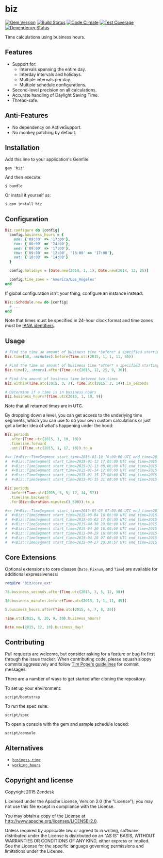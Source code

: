 # biz
[![Gem Version](https://badge.fury.io/rb/biz.svg)](http://badge.fury.io/rb/biz)
[![Build Status](https://travis-ci.org/zendesk/biz.svg)](https://travis-ci.org/zendesk/biz.svg?branch=master)
[![Code Climate](https://codeclimate.com/github/zendesk/biz/badges/gpa.svg)](https://codeclimate.com/github/zendesk/biz)
[![Test Coverage](https://codeclimate.com/github/zendesk/biz/badges/coverage.svg)](https://codeclimate.com/github/zendesk/biz)
[![Dependency Status](https://gemnasium.com/zendesk/biz.svg)](https://gemnasium.com/zendesk/biz)

Time calculations using business hours.

## Features

* Support for:
  - Intervals spanning the entire day.
  - Interday intervals and holidays.
  - Multiple intervals per day.
  - Multiple schedule configurations.
* Second-level precision on all calculations.
* Accurate handling of Daylight Saving Time.
* Thread-safe.

## Anti-Features

* No dependency on ActiveSupport.
* No monkey patching by default.

## Installation

Add this line to your application's Gemfile:

    gem 'biz'

And then execute:

    $ bundle

Or install it yourself as:

    $ gem install biz

## Configuration

```ruby
Biz.configure do |config|
  config.business_hours = {
    mon: {'09:00' => '17:00'},
    tue: {'00:00' => '24:00'},
    wed: {'09:00' => '17:00'},
    thu: {'09:00' => '12:00', '13:00' => '17:00'},
    sat: {'10:00' => '14:00'}
  }

  config.holidays = [Date.new(2014, 1, 1), Date.new(2014, 12, 25)]

  config.time_zone = 'America/Los_Angeles'
end
```

If global configuration isn't your thing, configure an instance instead:

```ruby
Biz::Schedule.new do |config|
  # ...
end
```

Note that times must be specified in 24-hour clock format and time zones
must be [IANA identifiers](http://en.wikipedia.org/wiki/List_of_tz_database_time_zones).

## Usage

```ruby
# Find the time an amount of business time *before* a specified starting time
Biz.time(30, :minutes).before(Time.utc(2015, 1, 1, 11, 45))

# Find the time an amount of business time *after* a specified starting time
Biz.time(2, :hours).after(Time.utc(2015, 12, 25, 9, 30))

# Find the amount of business time between two times
Biz.within(Time.utc(2015, 3, 7), Time.utc(2015, 3, 14)).in_seconds

# Determine if a time is in business hours
Biz.business_hours?(Time.utc(2015, 1, 10, 9))
```

Note that all returned times are in UTC.

By dropping down a level, you can get access to the underlying time segments,
which you can use to do your own custom calculations or just get a better idea
of what's happening under the hood:

```ruby
Biz.periods
  .after(Time.utc(2015, 1, 10, 10))
  .timeline.forward
  .until(Time.utc(2015, 1, 17, 10)).to_a

#=> [#<Biz::TimeSegment start_time=2015-01-10 18:00:00 UTC end_time=2015-01-10 22:00:00 UTC>,
#  #<Biz::TimeSegment start_time=2015-01-12 17:00:00 UTC end_time=2015-01-13 01:00:00 UTC>,
#  #<Biz::TimeSegment start_time=2015-01-13 08:00:00 UTC end_time=2015-01-14 08:00:00 UTC>,
#  #<Biz::TimeSegment start_time=2015-01-14 17:00:00 UTC end_time=2015-01-15 01:00:00 UTC>,
#  #<Biz::TimeSegment start_time=2015-01-15 17:00:00 UTC end_time=2015-01-15 20:00:00 UTC>,
#  #<Biz::TimeSegment start_time=2015-01-15 21:00:00 UTC end_time=2015-01-16 01:00:00 UTC>]

Biz.periods
  .before(Time.utc(2015, 5, 5, 12, 34, 57))
  .timeline.backward
  .for(Biz::Duration.minutes(3_598)).to_a

#=> [#<Biz::TimeSegment start_time=2015-05-05 07:00:00 UTC end_time=2015-05-05 12:34:57 UTC>,
#  #<Biz::TimeSegment start_time=2015-05-04 16:00:00 UTC end_time=2015-05-05 00:00:00 UTC>,
#  #<Biz::TimeSegment start_time=2015-05-02 17:00:00 UTC end_time=2015-05-02 21:00:00 UTC>,
#  #<Biz::TimeSegment start_time=2015-04-30 20:00:00 UTC end_time=2015-05-01 00:00:00 UTC>,
#  #<Biz::TimeSegment start_time=2015-04-30 16:00:00 UTC end_time=2015-04-30 19:00:00 UTC>,
#  #<Biz::TimeSegment start_time=2015-04-29 16:00:00 UTC end_time=2015-04-30 00:00:00 UTC>,
#  #<Biz::TimeSegment start_time=2015-04-28 07:00:00 UTC end_time=2015-04-29 07:00:00 UTC>,
#  #<Biz::TimeSegment start_time=2015-04-27 20:36:57 UTC end_time=2015-04-28 00:00:00 UTC>]
```

## Core Extensions

Optional extensions to core classes (`Date`, `Fixnum`, and `Time`) are available
for additional expressiveness:

```ruby
require 'biz/core_ext'

75.business_seconds.after(Time.utc(2015, 3, 5, 12, 30))

30.business_minutes.before(Time.utc(2015, 1, 1, 11, 45))

5.business_hours.after(Time.utc(2015, 4, 7, 8, 20))

Time.utc(2015, 8, 20, 9, 30).business_hours?

Date.new(2015, 12, 10).business_day?
```

## Contributing

Pull requests are welcome, but consider asking for a feature or bug fix first
through the issue tracker. When contributing code, please squash sloppy commits
aggressively and follow [Tim Pope's guidelines](http://tbaggery.com/2008/04/19/a-note-about-git-commit-messages.html)
for commit messages.

There are a number of ways to get started after cloning the repository.

To set up your environment:

    script/bootstrap

To run the spec suite:

    script/spec

To open a console with the gem and sample schedule loaded:

    script/console

## Alternatives

* [`business_time`](https://github.com/bokmann/business_time)
* [`working_hours`](https://github.com/Intrepidd/working_hours)

## Copyright and license

Copyright 2015 Zendesk

Licensed under the Apache License, Version 2.0 (the "License"); you may not use
this file except in compliance with the License.

You may obtain a copy of the License at
http://www.apache.org/licenses/LICENSE-2.0.

Unless required by applicable law or agreed to in writing, software distributed
under the License is distributed on an "AS IS" BASIS, WITHOUT WARRANTIES OR
CONDITIONS OF ANY KIND, either express or implied. See the License for the
specific language governing permissions and limitations under the License.
